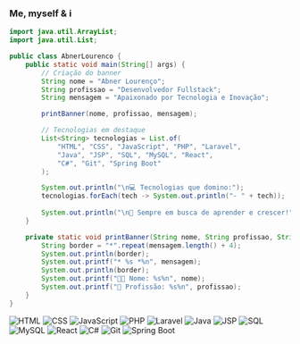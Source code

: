 ### Me, myself & i
```java
import java.util.ArrayList;
import java.util.List;

public class AbnerLourenco {
    public static void main(String[] args) {
        // Criação do banner
        String nome = "Abner Lourenço";
        String profissao = "Desenvolvedor Fullstack";
        String mensagem = "Apaixonado por Tecnologia e Inovação";

        printBanner(nome, profissao, mensagem);

        // Tecnologias em destaque
        List<String> tecnologias = List.of(
            "HTML", "CSS", "JavaScript", "PHP", "Laravel", 
            "Java", "JSP", "SQL", "MySQL", "React", 
            "C#", "Git", "Spring Boot"
        );

        System.out.println("\n💻 Tecnologias que domino:");
        tecnologias.forEach(tech -> System.out.println("- " + tech));
        
        System.out.println("\n🌟 Sempre em busca de aprender e crescer!");
    }

    private static void printBanner(String nome, String profissao, String mensagem) {
        String border = "*".repeat(mensagem.length() + 4);
        System.out.println(border);
        System.out.printf("* %s *%n", mensagem);
        System.out.println(border);
        System.out.printf("👨‍💻 Nome: %s%n", nome);
        System.out.printf("🚀 Profissão: %s%n", profissao);
    }
}
```




![HTML](https://img.shields.io/badge/-HTML5-E34F26?style=flat-square&logo=html5&logoColor=white)
![CSS](https://img.shields.io/badge/-CSS3-1572B6?style=flat-square&logo=css3&logoColor=white)
![JavaScript](https://img.shields.io/badge/-JavaScript-F7DF1E?style=flat-square&logo=javascript&logoColor=black)
![PHP](https://img.shields.io/badge/-PHP-777BB4?style=flat-square&logo=php&logoColor=white)
![Laravel](https://img.shields.io/badge/-Laravel-FF2D20?style=flat-square&logo=laravel&logoColor=white)
![Java](https://img.shields.io/badge/-Java-007396?style=flat-square&logo=java&logoColor=white)
![JSP](https://img.shields.io/badge/-JSP-007396?style=flat-square&logo=java&logoColor=white)
![SQL](https://img.shields.io/badge/-SQL-4479A1?style=flat-square&logo=mysql&logoColor=white)
![MySQL](https://img.shields.io/badge/-MySQL-4479A1?style=flat-square&logo=mysql&logoColor=white)
![React](https://img.shields.io/badge/-React-61DAFB?style=flat-square&logo=react&logoColor=black)
![C#](https://img.shields.io/badge/-C%23-239120?style=flat-square&logo=c-sharp&logoColor=white)
![Git](https://img.shields.io/badge/-Git-F05032?style=flat-square&logo=git&logoColor=white)
![Spring Boot](https://img.shields.io/badge/-Spring%20Boot-6DB33F?style=flat-square&logo=spring-boot&logoColor=white)
